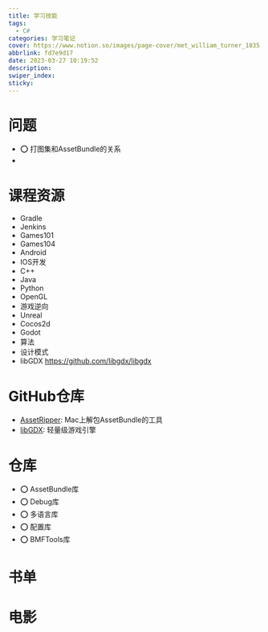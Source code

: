 ```yaml
---
title: 学习技能
tags:
  - C#
categories: 学习笔记
cover: https://www.notion.so/images/page-cover/met_william_turner_1835.jpg
abbrlink: fd7e9d17
date: 2023-03-27 10:19:52
description:
swiper_index:
sticky:
---
```


# 问题

- ⭕️ 打图集和AssetBundle的关系
- 

# 课程资源

- Gradle
- Jenkins
- Games101
- Games104
- Android
- IOS开发
- C++
- Java
- Python
- OpenGL
- 游戏逆向
- Unreal
- Cocos2d
- Godot
- 算法
- 设计模式
- libGDX https://github.com/libgdx/libgdx

# GitHub仓库

- [AssetRipper](https://github.com/AssetRipper/AssetRipper): Mac上解包AssetBundle的工具
- [libGDX](https://github.com/libgdx/libgdx): 轻量级游戏引擎

# 仓库

- ⭕️ AssetBundle库
- ⭕️ Debug库
- ⭕️ 多语言库
- ⭕️ 配置库
- ⭕️ BMFTools库



# 书单

# 电影

